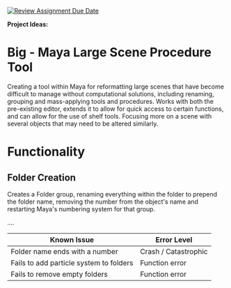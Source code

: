 [![Review Assignment Due Date](https://classroom.github.com/assets/deadline-readme-button-22041afd0340ce965d47ae6ef1cefeee28c7c493a6346c4f15d667ab976d596c.svg)](https://classroom.github.com/a/Tn7g_Mhz)

__**Project Ideas:**__

# Big - Maya Large Scene Procedure Tool

Creating a tool within Maya for reformatting large scenes that have become difficult to manage without computational solutions, including renaming, grouping and mass-applying tools and procedures. Works with both the pre-existing editor, extends it to allow for quick access to certain functions, and can allow for the use of shelf tools. Focusing more on a scene with several objects that may need to be altered similarly.

# Functionality

## Folder Creation

Creates a Folder group, renaming everything within the folder to prepend the folder name, removing the number from the object's name and restarting Maya's numbering system for that group.

....


|**Known Issue**|**Error Level**|
|---------|---------------|
|Folder name ends with a number|Crash / Catastrophic|
|Fails to add particle system to folders|Function error|
|Fails to remove empty folders|Function error|


